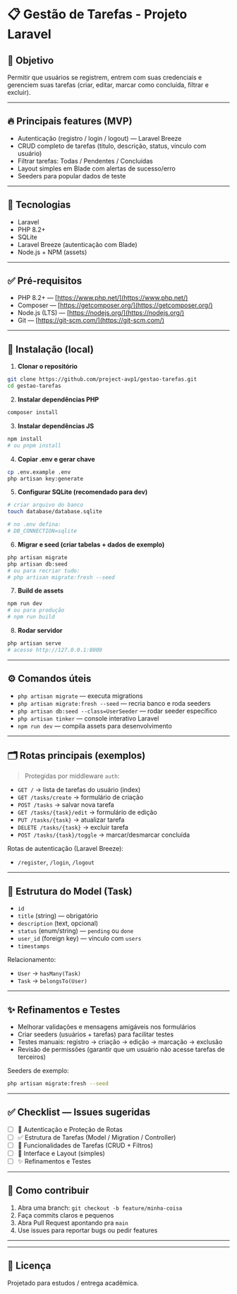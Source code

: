 # 📋 Gestão de Tarefas - Projeto Laravel



## 🎯 Objetivo

Permitir que usuários se registrem, entrem com suas credenciais e gerenciem suas tarefas (criar, editar, marcar como concluída, filtrar e excluir). 

---

## 🔥 Principais features (MVP)

* Autenticação (registro / login / logout) — Laravel Breeze
* CRUD completo de tarefas (título, descrição, status, vínculo com usuário)
* Filtrar tarefas: Todas / Pendentes / Concluídas
* Layout simples em Blade com alertas de sucesso/erro
* Seeders para popular dados de teste

---

## 🧰 Tecnologias

* Laravel
* PHP 8.2+
* SQLite 
* Laravel Breeze (autenticação com Blade)
* Node.js + NPM (assets)

---

## ✅ Pré-requisitos

* PHP 8.2+ — [https://www.php.net/](https://www.php.net/)
* Composer — [https://getcomposer.org/](https://getcomposer.org/)
* Node.js (LTS) — [https://nodejs.org/](https://nodejs.org/)
* Git — [https://git-scm.com/](https://git-scm.com/)

---

## 🚀 Instalação (local)

1. **Clonar o repositório**

```bash
git clone https://github.com/project-avp1/gestao-tarefas.git
cd gestao-tarefas
```

2. **Instalar dependências PHP**

```bash
composer install
```

3. **Instalar dependências JS**

```bash
npm install
# ou pnpm install
```

4. **Copiar .env e gerar chave**

```bash
cp .env.example .env
php artisan key:generate
```

5. **Configurar SQLite (recomendado para dev)**

```bash
# criar arquivo do banco
touch database/database.sqlite

# no .env defina:
# DB_CONNECTION=sqlite
```

6. **Migrar e seed (criar tabelas + dados de exemplo)**

```bash
php artisan migrate
php artisan db:seed
# ou para recriar tudo:
# php artisan migrate:fresh --seed
```

7. **Build de assets**

```bash
npm run dev
# ou para produção
# npm run build
```

8. **Rodar servidor**

```bash
php artisan serve
# acesse http://127.0.0.1:8000
```

---

## ⚙️ Comandos úteis

* `php artisan migrate` — executa migrations
* `php artisan migrate:fresh --seed` — recria banco e roda seeders
* `php artisan db:seed --class=UserSeeder` — rodar seeder específico
* `php artisan tinker` — console interativo Laravel
* `npm run dev` — compila assets para desenvolvimento

---

## 🗂️ Rotas principais (exemplos)

> Protegidas por middleware `auth`:

* `GET /` → lista de tarefas do usuário (index)
* `GET /tasks/create` → formulário de criação
* `POST /tasks` → salvar nova tarefa
* `GET /tasks/{task}/edit` → formulário de edição
* `PUT /tasks/{task}` → atualizar tarefa
* `DELETE /tasks/{task}` → excluir tarefa
* `POST /tasks/{task}/toggle` → marcar/desmarcar concluída

Rotas de autenticação (Laravel Breeze):

* `/register`, `/login`, `/logout`

---

## 🧩 Estrutura do Model (Task)

* `id`
* `title` (string) — obrigatório
* `description` (text, opcional)
* `status` (enum/string) — `pending` ou `done`
* `user_id` (foreign key) — vínculo com `users`
* `timestamps`

Relacionamento:

* `User` -> `hasMany(Task)`
* `Task` -> `belongsTo(User)`

---

## ✨ Refinamentos e Testes

* Melhorar validações e mensagens amigáveis nos formulários
* Criar seeders (usuários + tarefas) para facilitar testes
* Testes manuais: registro → criação → edição → marcação → exclusão
* Revisão de permissões (garantir que um usuário não acesse tarefas de terceiros)

Seeders de exemplo:

```bash
php artisan migrate:fresh --seed
```

---

## ✅ Checklist — Issues sugeridas

* [ ] 🔑 Autenticação e Proteção de Rotas
* [ ] ✅ Estrutura de Tarefas (Model / Migration / Controller)
* [ ] 📂 Funcionalidades de Tarefas (CRUD + Filtros)
* [ ] 🎨 Interface e Layout (simples)
* [ ] ✨ Refinamentos e Testes

---

## 🤝 Como contribuir

1. Abra uma branch: `git checkout -b feature/minha-coisa`
2. Faça commits claros e pequenos
3. Abra Pull Request apontando pra `main`
4. Use issues para reportar bugs ou pedir features

---


---

## 📜 Licença

Projetado para estudos / entrega acadêmica.
